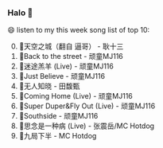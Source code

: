 

### Halo 👋

😄 listen to my this week song list of top 10:

0. 🌈天空之城（翻自 逼哥）  - 耿十三
1. 🌈Back to the street - 顽童MJ116
2. 🌈迷途羔羊 (Live) - 顽童MJ116
3. 🌈Just Believe - 顽童MJ116
4. 🌈无人知晓 - 田馥甄
5. 🌈Coming Home (Live) - 顽童MJ116
6. 🌈Super Duper&Fly Out (Live) - 顽童MJ116
7. 🌈Southside - 顽童MJ116
8. 🌈思念是一种病 (Live) - 张震岳/MC Hotdog
9. 🌈九局下半 - MC Hotdog

